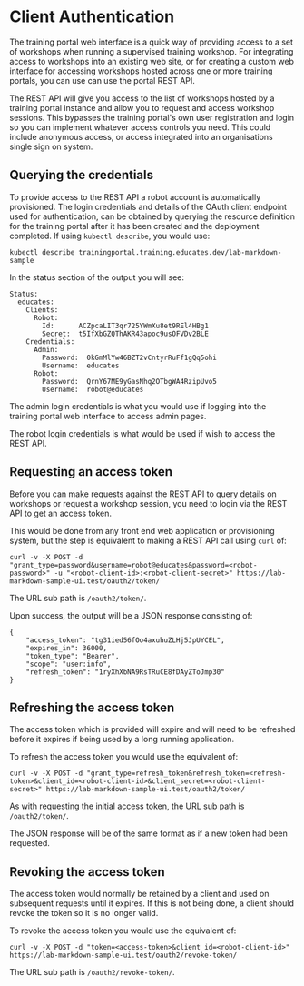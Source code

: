 Client Authentication
=====================

The training portal web interface is a quick way of providing access to a set of workshops when running a supervised training workshop. For integrating access to workshops into an existing web site, or for creating a custom web interface for accessing workshops hosted across one or more training portals, you can use can use the portal REST API.

The REST API will give you access to the list of workshops hosted by a training portal instance and allow you to request and access workshop sessions. This bypasses the training portal's own user registration and login so you can implement whatever access controls you need. This could include anonymous access, or access integrated into an organisations single sign on system.

Querying the credentials
------------------------

To provide access to the REST API a robot account is automatically provisioned. The login credentials and details of the OAuth client endpoint used for authentication, can be obtained by querying the resource definition for the training portal after it has been created and the deployment completed. If using ``kubectl describe``, you would use:

```
kubectl describe trainingportal.training.educates.dev/lab-markdown-sample
```

In the status section of the output you will see:

```
Status:
  educates:
    Clients:
      Robot:
        Id:      ACZpcaLIT3qr725YWmXu8et9REl4HBg1
        Secret:  t5IfXbGZQThAKR43apoc9usOFVDv2BLE
    Credentials:
      Admin:
        Password:  0kGmMlYw46BZT2vCntyrRuFf1gQq5ohi
        Username:  educates
      Robot:
        Password:  QrnY67ME9yGasNhq2OTbgWA4RzipUvo5
        Username:  robot@educates
```

The admin login credentials is what you would use if logging into the training portal web interface to access admin pages.

The robot login credentials is what would be used if wish to access the REST API.

Requesting an access token
--------------------------

Before you can make requests against the REST API to query details on workshops or request a workshop session, you need to login via the REST API to get an access token.

This would be done from any front end web application or provisioning system, but the step is equivalent to making a REST API call using ``curl`` of:

```
curl -v -X POST -d "grant_type=password&username=robot@educates&password=<robot-password>" -u "<robot-client-id>:<robot-client-secret>" https://lab-markdown-sample-ui.test/oauth2/token/
```

The URL sub path is ``/oauth2/token/``.

Upon success, the output will be a JSON response consisting of:

```
{
    "access_token": "tg31ied56fOo4axuhuZLHj5JpUYCEL",
    "expires_in": 36000,
    "token_type": "Bearer",
    "scope": "user:info",
    "refresh_token": "1ryXhXbNA9RsTRuCE8fDAyZToJmp30"
}
```

Refreshing the access token
---------------------------

The access token which is provided will expire and will need to be refreshed before it expires if being used by a long running application.

To refresh the access token you would use the equivalent of:

```
curl -v -X POST -d "grant_type=refresh_token&refresh_token=<refresh-token>&client_id=<robot-client-id>&client_secret=<robot-client-secret>" https://lab-markdown-sample-ui.test/oauth2/token/
```

As with requesting the initial access token, the URL sub path is ``/oauth2/token/``.

The JSON response will be of the same format as if a new token had been requested.

Revoking the access token
-------------------------

The access token would normally be retained by a client and used on subsequent requests until it expires. If this is not being done, a client should revoke the token so it is no longer valid.

To revoke the access token you would use the equivalent of:

```
curl -v -X POST -d "token=<access-token>&client_id=<robot-client-id>" https://lab-markdown-sample-ui.test/oauth2/revoke-token/
```

The URL sub path is ``/oauth2/revoke-token/``.
